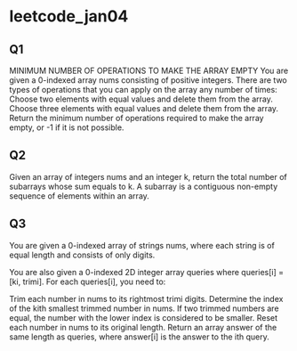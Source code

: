 # leetcode_jan04
## Q1
MINIMUM NUMBER OF OPERATIONS TO MAKE THE ARRAY EMPTY
You are given a 0-indexed array nums consisting of positive integers.
There are two types of operations that you can apply on the array any number of times:
Choose two elements with equal values and delete them from the array.
Choose three elements with equal values and delete them from the array.
Return the minimum number of operations required to make the array empty, or -1 if it is not possible.
## Q2
Given an array of integers nums and an integer k, return the total number of subarrays whose sum equals to k.
A subarray is a contiguous non-empty sequence of elements within an array.
## Q3
You are given a 0-indexed array of strings nums, where each string is of equal length and consists of only digits.

You are also given a 0-indexed 2D integer array queries where queries[i] = [ki, trimi]. For each queries[i], you need to:

Trim each number in nums to its rightmost trimi digits.
Determine the index of the kith smallest trimmed number in nums. If two trimmed numbers are equal, the number with the lower index is considered to be smaller.
Reset each number in nums to its original length.
Return an array answer of the same length as queries, where answer[i] is the answer to the ith query.

